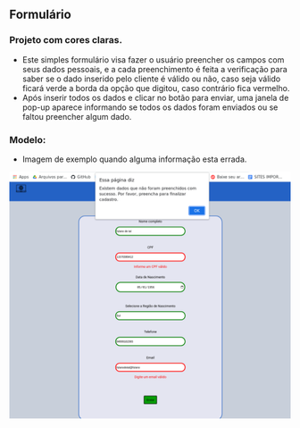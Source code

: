 ## Formulário

### Projeto com cores claras.
- Este simples formulário visa fazer o usuário preencher os campos com seus dados pessoais, e a cada preenchimento é feita a verificação para saber se o dado inserido pelo cliente é válido ou não, caso seja válido ficará verde a borda da opção que digitou, caso contrário fica vermelho.
- Após inserir todos os dados e clicar no botão para enviar, uma janela de pop-up aparece informando se todos os dados foram enviados ou se faltou preencher algum dado.

### Modelo:

- Imagem de exemplo quando alguma informação esta errada.

<img src="./ImageExibir/imagemTeste.png" width="720px" />